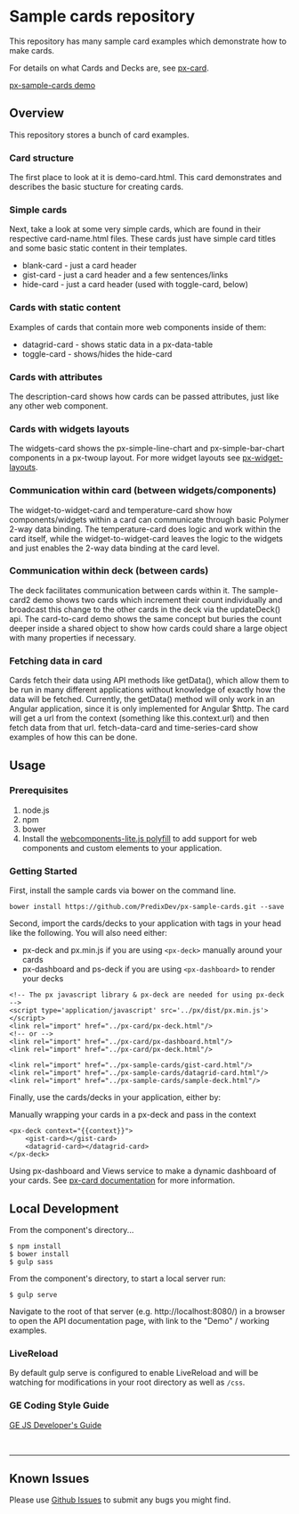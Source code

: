 # Sample cards repository

This repository has many sample card examples which demonstrate how to make cards.

For details on what Cards and Decks are, see [px-card](https://github.com/PredixDev/px-card).

[px-sample-cards demo](https://predixdev.github.io/px-sample-cards)

## Overview

This repository stores a bunch of card examples.

### Card structure
The first place to look at it is demo-card.html.  This card demonstrates and describes the basic stucture for creating cards.

### Simple cards
Next, take a look at some very simple cards, which are found in their respective card-name.html files.  These cards just have simple card titles and some basic static content in their templates.
* blank-card  -  just a card header
* gist-card  -  just a card header and a few sentences/links
* hide-card  -  just a card header (used with toggle-card, below)

### Cards with static content
Examples of cards that contain more web components inside of them:
* datagrid-card  -  shows static data in a px-data-table
* toggle-card  -  shows/hides the hide-card

### Cards with attributes
The description-card shows how cards can be passed attributes, just like any other web component.

### Cards with widgets layouts
The widgets-card shows the px-simple-line-chart and px-simple-bar-chart components in a px-twoup layout.  For more widget layouts see [px-widget-layouts](https://github.com/PredixDev/px-widget-cards).

### Communication within card (between widgets/components)
The widget-to-widget-card and temperature-card show how components/widgets within a card can communicate through basic Polymer 2-way data binding.  The temperature-card does logic and work within the card itself, while the widget-to-widget-card leaves the logic to the widgets and just enables the 2-way data binding at the card level.

### Communication within deck (between cards)
The deck facilitates communication between cards within it.  The sample-card2 demo shows two cards which increment their count individually and broadcast this change to the other cards in the deck via the updateDeck() api.  The card-to-card demo shows the same concept but buries the count deeper inside a shared object to show how cards could share a large object with many properties if necessary.

### Fetching data in card
Cards fetch their data using API methods like getData(), which allow them to be run in many different applications without knowledge of exactly how the data will be fetched.  Currently, the getData() method will only work in an Angular application, since it is only implemented for Angular $http.  The card will get a url from the context (something like this.context.url) and then fetch data from that url.  fetch-data-card and time-series-card show examples of how this can be done.

## Usage

### Prerequisites
1. node.js
2. npm
3. bower
4. Install the [webcomponents-lite.js polyfill](https://github.com/webcomponents/webcomponentsjs) to add support for web components and custom elements to your application.

### Getting Started

First, install the sample cards via bower on the command line.

```
bower install https://github.com/PredixDev/px-sample-cards.git --save
```
Second, import the cards/decks to your application with tags in your head like the following.  You will also need either:
* px-deck and px.min.js if you are using ```<px-deck>``` manually around your cards
* px-dashboard and ps-deck if you are using ```<px-dashboard>``` to render your decks

```
<!-- The px javascript library & px-deck are needed for using px-deck -->
<script type='application/javascript' src='../px/dist/px.min.js'></script>
<link rel="import" href="../px-card/px-deck.html"/>
<!-- or -->
<link rel="import" href="../px-card/px-dashboard.html"/>
<link rel="import" href="../px-card/px-deck.html"/>

<link rel="import" href="../px-sample-cards/gist-card.html"/>
<link rel="import" href="../px-sample-cards/datagrid-card.html"/>
<link rel="import" href="../px-sample-cards/sample-deck.html"/>
```

Finally, use the cards/decks in your application, either by:

Manually wrapping your cards in a px-deck and pass in the context
```
<px-deck context="{{context}}">
	<gist-card></gist-card>
	<datagrid-card></datagrid-card>
</px-deck>
```

Using px-dashboard and Views service to make a dynamic dashboard of your cards.  See [px-card documentation](https://github.com/PredixDev/px-card) for more information.

## Local Development

From the component's directory...

```
$ npm install
$ bower install
$ gulp sass
```

From the component's directory, to start a local server run:

```
$ gulp serve
```

Navigate to the root of that server (e.g. http://localhost:8080/) in a browser to open the API documentation page, with link to the "Demo" / working examples.

### LiveReload

By default gulp serve is configured to enable LiveReload and will be watching for modifications in your root directory as well as `/css`.






### GE Coding Style Guide
[GE JS Developer's Guide](https://github.com/GeneralElectric/javascript)

<br />
<hr />

## Known Issues

Please use [Github Issues](https://github.com/PredixDev/COMPONENT/issues) to submit any bugs you might find.
